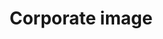 ---
title: Corporate image
longTitle: 'Corporate image'
tags:
- gccommon
french:
- "[[Image de marque]]"
---